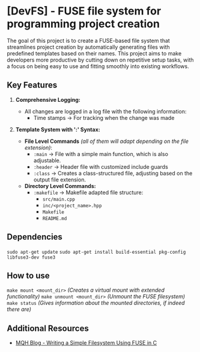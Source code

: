 # [DevFS] - FUSE file system for programming project creation

The goal of this project is to create a FUSE-based file system that streamlines project creation by automatically generating files with predefined templates based on their names. This project aims to make developers more productive by cutting down on repetitive setup tasks, with a focus on being easy to use and fitting smoothly into existing workflows.

## Key Features

1. **Comprehensive Logging:**
   - All changes are logged in a log file with the following information:
      - Time stamps &rarr; For tracking when the change was made

2. **Template System with ':' Syntax:**
   - **File Level Commands** *(all of them will adapt depending on the file extension)*:
       - `:main` &rarr; File with a simple main function, which is also adjustable.
       - `:header` &rarr; Header file with customized include guards
       - `:class` &rarr; Creates a class-structured file, adjusting based on the output file extension.
   - **Directory Level Commands:**
     - `:makefile` &rarr; Makefile adapted file structure:
       - `src/main.cpp` 
       - `inc/<project_name>.hpp`
       - `Makefile`
       - `README.md`

## Dependencies

`sudo apt-get update`
`sudo apt-get install build-essential pkg-config libfuse3-dev fuse3`

## How to use

`make mount <mount_dir>` *(Creates a virtual mount with extended functionality)*
`make unmount <mount_dir>` *(Unmount the FUSE filesystem)*
`make status` *(Gives information about the mounted directories, if indeed there are)*

## Additional Resources

   - [MQH Blog - Writing a Simple Filesystem Using FUSE in C](https://www.maastaar.net/fuse/linux/filesystem/c/2016/05/21/writing-a-simple-filesystem-using-fuse/)
